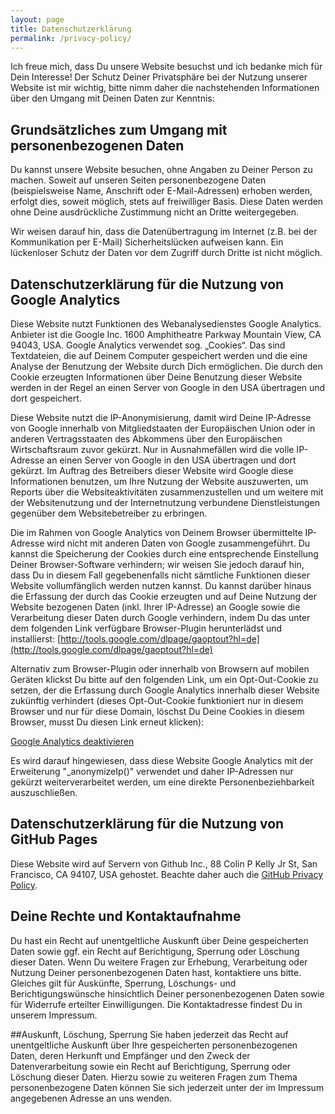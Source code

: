 ```yaml
---
layout: page
title: Datenschutzerklärung
permalink: /privacy-policy/
---
```

Ich freue mich, dass Du unsere Website besuchst und ich bedanke mich für Dein Interesse! 
Der Schutz Deiner Privatsphäre bei der Nutzung unserer Website ist mir wichtig, bitte nimm 
daher die nachstehenden Informationen über den Umgang mit Deinen Daten zur Kenntnis:

## Grundsätzliches zum Umgang mit personenbezogenen Daten
Du kannst unsere Website besuchen, ohne Angaben zu Deiner Person zu machen. 
Soweit auf unseren Seiten personenbezogene Daten (beispielsweise Name, Anschrift oder E-Mail-Adressen)
erhoben werden, erfolgt dies, soweit möglich, stets auf freiwilliger Basis. Diese Daten
werden ohne Deine ausdrückliche Zustimmung nicht an Dritte weitergegeben.

Wir weisen darauf hin, dass die Datenübertragung im Internet (z.B. bei der Kommunikation per E-Mail) 
Sicherheitslücken aufweisen kann. Ein lückenloser Schutz der Daten vor dem Zugriff durch 
Dritte ist nicht möglich.

## Datenschutzerklärung für die Nutzung von Google Analytics
Diese Website nutzt Funktionen des  Webanalysedienstes Google Analytics. Anbieter ist die 
Google Inc. 1600 Amphitheatre Parkway Mountain View, CA 94043, USA. Google Analytics verwendet 
sog. „Cookies“. Das sind Textdateien, die auf Deinem Computer gespeichert werden und die eine 
Analyse der Benutzung der Website durch Dich ermöglichen. Die durch den Cookie erzeugten 
Informationen über Deine Benutzung dieser Website werden in der Regel an einen Server von 
Google in den USA übertragen und dort gespeichert.

Diese Website nutzt die IP-Anonymisierung, damit wird Deine IP-Adresse von Google innerhalb 
von Mitgliedstaaten der Europäischen Union oder in anderen Vertragsstaaten des Abkommens über 
den Europäischen Wirtschaftsraum zuvor gekürzt. Nur in Ausnahmefällen wird die volle IP-Adresse 
an einen Server von Google in den USA übertragen und dort gekürzt. Im Auftrag des Betreibers 
dieser Website wird Google diese Informationen benutzen, um Ihre Nutzung der Website auszuwerten, 
um Reports über die Websiteaktivitäten zusammenzustellen und um weitere mit der Websitenutzung 
und der Internetnutzung verbundene Dienstleistungen gegenüber dem Websitebetreiber zu erbringen.
 
Die im Rahmen von Google Analytics von Deinem Browser übermittelte IP-Adresse wird nicht mit 
anderen Daten von Google zusammengeführt. Du kannst die Speicherung der Cookies durch eine 
entsprechende Einstellung Deiner Browser-Software verhindern; wir weisen Sie jedoch darauf hin, 
dass Du in diesem Fall gegebenenfalls nicht sämtliche Funktionen dieser Website 
vollumfänglich werden nutzen kannst. Du kannst darüber hinaus die Erfassung der durch das
Cookie erzeugten und auf Deine Nutzung der Website bezogenen Daten (inkl. Ihrer IP-Adresse) 
an Google sowie die Verarbeitung dieser Daten durch Google verhindern, indem Du das unter 
dem folgenden Link verfügbare Browser-Plugin herunterlädst und installierst: 
[http://tools.google.com/dlpage/gaoptout?hl=de](http://tools.google.com/dlpage/gaoptout?hl=de)

Alternativ zum Browser-Plugin oder innerhalb von Browsern auf mobilen Geräten klickst 
Du bitte auf den folgenden Link, um ein Opt-Out-Cookie zu setzen, der die Erfassung durch 
Google Analytics innerhalb dieser Website zukünftig verhindert (dieses Opt-Out-Cookie 
funktioniert nur in diesem Browser und nur für diese Domain, löschst Du Deine Cookies 
in diesem Browser, musst Du diesen Link erneut klicken):

<a onclick="alert('Google Analytics wurde deaktiviert');" href="javascript:gaOptout()">Google Analytics deaktivieren</a>

Es wird darauf hingewiesen, dass diese Website Google Analytics mit der Erweiterung 
"_anonymizeIp()" verwendet und daher IP-Adressen nur gekürzt weiterverarbeitet werden, 
um eine direkte Personenbeziehbarkeit auszuschließen.

## Datenschutzerklärung für die Nutzung von GitHub Pages
Diese Website wird auf Servern von Github Inc., 88 Colin P Kelly Jr St, San Francisco, CA 94107, USA gehostet. 
Beachte daher auch die [GitHub Privacy Policy](https://help.github.com/articles/github-privacy-statement/).

## Deine Rechte und Kontaktaufnahme
Du hast ein Recht auf unentgeltliche Auskunft über Deine gespeicherten Daten sowie ggf. ein Recht auf 
Berichtigung, Sperrung oder Löschung dieser Daten. Wenn Du weitere Fragen zur Erhebung, Verarbeitung oder 
Nutzung Deiner personenbezogenen Daten hast, kontaktiere uns bitte. Gleiches gilt für Auskünfte, 
Sperrung, Löschungs- und Berichtigungswünsche hinsichtlich Deiner personenbezogenen Daten sowie für 
Widerrufe erteilter Einwilligungen. Die Kontaktadresse findest Du in unserem Impressum.

##Auskunft, Löschung, Sperrung
Sie haben jederzeit das Recht auf unentgeltliche Auskunft über Ihre gespeicherten personenbezogenen Daten, 
deren Herkunft und Empfänger und den Zweck der Datenverarbeitung sowie ein Recht auf Berichtigung, 
Sperrung oder Löschung dieser Daten. Hierzu sowie zu weiteren Fragen zum Thema personenbezogene 
Daten können Sie sich jederzeit unter der im Impressum angegebenen Adresse an uns wenden.

